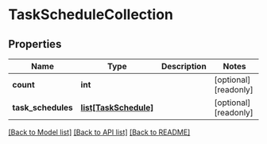 # TaskScheduleCollection

## Properties
Name | Type | Description | Notes
------------ | ------------- | ------------- | -------------
**count** | **int** |  | [optional] [readonly] 
**task_schedules** | [**list[TaskSchedule]**](TaskSchedule.md) |  | [optional] [readonly] 

[[Back to Model list]](../README.md#documentation-for-models) [[Back to API list]](../README.md#documentation-for-api-endpoints) [[Back to README]](../README.md)



